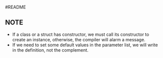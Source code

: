 #README

## NOTE
- If a class or a struct has constructor, we must call its constructor to create an instance,
  otherwise, the compiler will alarm a message.
- If we need to set some default values in the parameter list, we will write in the definition,
  not the complement.